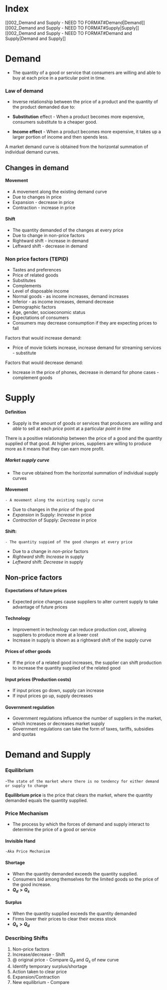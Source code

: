 # Index
[[002_Demand and Supply - NEED TO FORMAT#Demand|Demand]]
[[002_Demand and Supply - NEED TO FORMAT#Supply|Supply]]
[[002_Demand and Supply - NEED TO FORMAT#Demand and Supply|Demand and Supply]]

# Demand

-   The quantity of a good or service that consumers are willing and able to buy at each price in a particular point in time.

### Law of demand

-   Inverse relationship between the price of a product and the quantity of the product demanded due to:

-   **Substitution** effect - When a product becomes more expensive, consumers substitute to a cheaper good.
-   **Income effect** - When a product becomes more expensive, it takes up a larger portion of income and then spends less.

A market demand curve is obtained from the horizontal summation of individual demand curves.

## Changes in demand

#### Movement
-   A movement along the existing demand curve
-   Due to changes in price
-   Expansion - decrease in price
-   Contraction - increase in price

#### Shift
-   The quantity demanded of the changes at every price
-   Due to change in non-price factors
-   Rightward shift - increase in demand
-   Leftward shift - decrease in demand

### Non price factors (TEPID)

-   Tastes and preferences
-   Price of related goods
-   Substitutes
-   Complements
-   Level of disposable income
-   Normal goods - as income increases, demand increases
-   Inferior - as income increases, demand decrease
-   Demographic factors
-   Age, gender, socioeconomic status
-   Expectations of consumers
-   Consumers may decrease consumption if they are expecting prices to fall

Factors that would increase demand:
-   Price of movie tickets increase, increase demand for streaming services - substitute

Factors that would decrease demand:
-   Increase in the price of phones, decrease in demand for phone cases - complement goods

# Supply

#### Definition
- Supply is the amount of goods or services that producers are *willing* and *able* to sell at each *price* point at a particular *point in time*

There is a positive relationship between the price of a good and the quantity supplied of that good.
At higher prices, suppliers are willing to produce more as it means that they can earn more profit.

##### Market supply curve
- The curve obtained from the horizontal summation of individual supply curves

#### Movement
	- A movement along the existing supply curve
- Due to changes in the *price* of the good
- *Expansion* in Supply: *Increase* in price
- *Contraction* of Supply: *Decrease* in price

#### Shift:
	- The quantity suppied of the good changes at every price
- Due to a change in *non-price* factors
- *Rightward* shift: *Increase* in supply
- *Leftward* shift: *Decrease* in supply

## Non-price factors

#### Expectations of future prices
- Expected price changes cause suppliers to alter current supply to take advantage of future prices

#### Technology
- Improvement in technology can reduce production cost, allowing suppliers to produce more at a lower cost
- Increase in supply is shown as a rightward shift of the supply curve

#### Prices of other goods
- If the price of a related good increases, the supplier can shift production to increase the quantity supplied of the related good

#### Input prices (Production costs)
- If input prices go down, supply can increase
- If input prices go up, supply decreases

#### Government regulation
- Government regulations influence the number of suppliers in the market, which increases or decreases market supply
- Government regulations can take the form of taxes, tariffs, subsidies and quotas



# Demand and Supply

### Equilibrium
-`The state of the market where there is no tendency for either demand or supply to change`

**Equilibrium price** is the price that clears the market, where the quantity demanded equals the quantity supplied.

### Price Mechanism
- The process by which the forces of demand and supply interact to determine the price of a good or service

#### Invisible Hand
	-Aka Price Mechanism

#### Shortage
- When the quantity demanded exceeds the quantity supplied.
- Consumers bid among themselves for the limited goods so the price of the good increase.
- **$Q_d > Q_s$**

#### Surplus
- When the quantity supplied exceeds the quantity demanded
- Firms lower their prices to clear their excess stock
- **$Q_s > Q_d$**

### Describing Shifts
1. Non-price factors
2. Increase/decrease - Shift
3. @ original price - Compare $Q_d$ and $Q_s$ of new curve
4. Identify temporary surplus/shortage
5. Action taken to clear price
6. Expansion/Contraction
7. New equilibrium - Compare


















